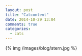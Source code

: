 ```yaml
---
layout: post
title: "Catcontent"
date: 2014-10-29 13:04
comments: true
categories:
  - cats
---
```

{% img /images/blog/stern.jpg %}
